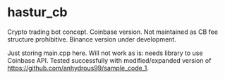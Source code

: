 # hastur_cb
Crypto trading bot concept. Coinbase version. Not maintained as CB fee structure prohibitive.
Binance version under development.

Just storing main.cpp here. Will not work as is: needs library to use Coinbase API. 
Tested successfully with modified/expanded version of https://github.com/anhydrous99/sample_code_1.


